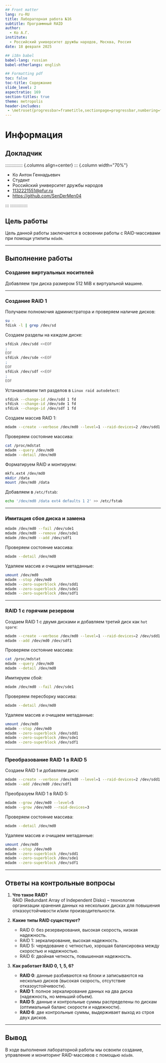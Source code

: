 ```yaml
---
## Front matter
lang: ru-RU
title: Лабораторная работа №16
subtitle: Программный RAID
author:
  - Ко А.Г.
institute:
  - Российский университет дружбы народов, Москва, Россия
date: 18 февраля 2025

## i18n babel
babel-lang: russian
babel-otherlangs: english

## Formatting pdf
toc: false
toc-title: Содержание
slide_level: 2
aspectratio: 169
section-titles: true
theme: metropolis
header-includes:
 - \metroset{progressbar=frametitle,sectionpage=progressbar,numbering=fraction}
---
```


# Информация

## Докладчик

:::::::::::::: {.columns align=center}
::: {.column width="70%"}

  * Ко Антон Геннадьевич
  * Студент
  * Российский университет дружбы народов
  * [1132221551@pfur.ru](mailto:1132221551@pfur.ru)
  * <https://github.com/SenDerMen04>

:::
::::::::::::::

## Цель работы

Цель данной работы заключается в освоении работы с RAID-массивами при помощи утилиты `mdadm`.

---

## Выполнение работы

### Создание виртуальных носителей

Добавляем три диска размером 512 MiB к виртуальной машине.

---

### Создание RAID 1

Получаем полномочия администратора и проверяем наличие дисков:

```bash
su -
fdisk -l | grep /dev/sd
```

Создаем разделы на каждом диске:

```bash
sfdisk /dev/sdd <<EOF
;
EOF
sfdisk /dev/sde <<EOF
;
EOF
sfdisk /dev/sdf <<EOF
;
EOF
```

Устанавливаем тип разделов в `Linux raid autodetect`:

```bash
sfdisk --change-id /dev/sdd 1 fd
sfdisk --change-id /dev/sde 1 fd
sfdisk --change-id /dev/sdf 1 fd
```

Создаем массив RAID 1:

```bash
mdadm --create --verbose /dev/md0 --level=1 --raid-devices=2 /dev/sdd1 /dev/sde1
```

Проверяем состояние массива:

```bash
cat /proc/mdstat
mdadm --query /dev/md0
mdadm --detail /dev/md0
```

Форматируем RAID и монтируем:

```bash
mkfs.ext4 /dev/md0
mkdir /data
mount /dev/md0 /data
```

Добавляем в `/etc/fstab`:

```bash
echo '/dev/md0 /data ext4 defaults 1 2' >> /etc/fstab
```

---

### Имитация сбоя диска и замена

```bash
mdadm /dev/md0 --fail /dev/sde1
mdadm /dev/md0 --remove /dev/sde1
mdadm /dev/md0 --add /dev/sdf1
```

Проверяем состояние массива:

```bash
mdadm --detail /dev/md0
```

Удаляем массив и очищаем метаданные:

```bash
umount /dev/md0
mdadm --stop /dev/md0
mdadm --zero-superblock /dev/sdd1
mdadm --zero-superblock /dev/sde1
mdadm --zero-superblock /dev/sdf1
```

---

### RAID 1 с горячим резервом

Создаем RAID 1 с двумя дисками и добавляем третий диск как `hot spare`:

```bash
mdadm --create --verbose /dev/md0 --level=1 --raid-devices=2 /dev/sdd1 /dev/sde1
mdadm --add /dev/md0 /dev/sdf1
```

Проверяем состояние массива:

```bash
cat /proc/mdstat
mdadm --query /dev/md0
mdadm --detail /dev/md0
```

Имитируем сбой:

```bash
mdadm /dev/md0 --fail /dev/sde1
```

Проверяем пересборку массива:

```bash
mdadm --detail /dev/md0
```

Удаляем массив и очищаем метаданные:

```bash
umount /dev/md0
mdadm --stop /dev/md0
mdadm --zero-superblock /dev/sdd1
mdadm --zero-superblock /dev/sde1
mdadm --zero-superblock /dev/sdf1
```

---

### Преобразование RAID 1 в RAID 5

Создаем RAID 1 и добавляем диск:

```bash
mdadm --create --verbose /dev/md0 --level=1 --raid-devices=2 /dev/sdd1 /dev/sde1
mdadm --add /dev/md0 /dev/sdf1
```

Преобразуем RAID 1 в RAID 5:

```bash
mdadm --grow /dev/md0 --level=5
mdadm --grow /dev/md0 --raid-devices=3
```

Проверяем состояние массива:

```bash
mdadm --detail /dev/md0
```

Удаляем массив и очищаем метаданные:

```bash
umount /dev/md0
mdadm --stop /dev/md0
mdadm --zero-superblock /dev/sdd1
mdadm --zero-superblock /dev/sde1
mdadm --zero-superblock /dev/sdf1
```

---

## Ответы на контрольные вопросы

1. **Что такое RAID?**  
   RAID (Redundant Array of Independent Disks) – технология организации хранения данных на нескольких дисках для повышения отказоустойчивости и/или производительности.

2. **Какие типы RAID существуют?**  
   - RAID 0: без резервирования, высокая скорость, низкая надежность.  
   - RAID 1: зеркалирование, высокая надежность.  
   - RAID 5: чередование с четностью, хорошая балансировка между скоростью и надежностью.  
   - RAID 6: двойная четность, повышенная надежность.

3. **Как работает RAID 0, 1, 5, 6?**  
   - **RAID 0**: данные разбиваются на блоки и записываются на несколько дисков (высокая скорость, отсутствие отказоустойчивости).  
   - **RAID 1**: полное зеркалирование данных на два диска (надежность, но меньший объем).  
   - **RAID 5**: данные и контрольные суммы распределены по дискам (оптимальный баланс скорости и надежности).  
   - **RAID 6**: две контрольные суммы, выдерживает выход из строя двух дисков.

---

## Вывод

В ходе выполнения лабораторной работы мы освоили создание, управление и мониторинг RAID-массивов с помощью `mdadm`.
